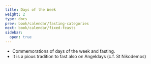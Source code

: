 ```yaml
---
title: Days of the Week
weight: 2
type: docs
prev: book/calendar/fasting-categories
next: book/calendar/fixed-feasts
sidebar:
  open: true
---
```


- Commemorations of days of the week and fasting.
- It is a pious tradition to fast also on Angeldays (c.f. St Nikodemos)
